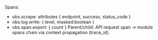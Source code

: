 Spans:
- obs.scrape: attributes { endpoint, success, status_code }
- obs.log.write: { level, masked:boolean }
- obs.span.export: { count }
Parent/child: API request span → module spans chain via context propagation (trace_id).
